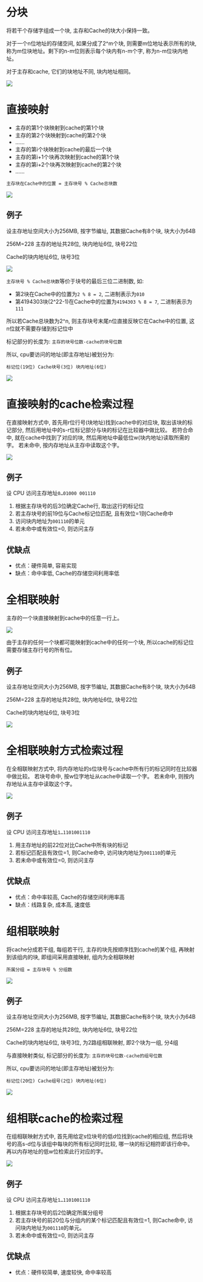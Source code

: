 # 分块

将若干个存储字组成一个块, 主存和Cache的块大小保持一致。

对于一个n位地址的存储空间, 如果分成了2^m个块, 则需要m位地址表示所有的块, 称为m位块地址。剩下的n-m位则表示每个块内有n-m个字, 称为n-m位块内地址。

对于主存和cache, 它们的块地址不同, 块内地址相同。

![](img/fenkuai.png)

# 直接映射

- 主存的第1个块映射到cache的第1个块
- 主存的第2个块映射到cache的第2个块
- ......
- 主存的第i个块映射到cache的最后一个块
- 主存的第i+1个块再次映射到cache的第1个块
- 主存的第i+2个块再次映射到cache的第2个块
- ......

`主存块在Cache中的位置 = 主存块号 % Cache总块数`

![](img/zjys.jpg)

## 例子

设主存地址空间大小为256MB, 按字节编址, 其数据Cache有8个块, 块大小为64B

256M=228 主存的地址共28位, 块内地址6位, 块号22位

Cache的块内地址6位, 块号3位

![](img/zzys1.png)

`主存块号 % Cache总块数`等价于块号的最后三位二进制数, 如:

- 第2块在Cache中的位置为`2 % 8 = 2`, 二进制表示为`010`
- 第4194303块(2^22-1)在Cache中的位置为`4194303 % 8 = 7`, 二进制表示为`111`

所以若Cache总块数为2^n, 则主存块号末尾n位直接反映它在Cache中的位置, 这n位就不需要存储到标记位中

标记部分的长度为: `主存的块号位数-cache的块号位数`

所以, cpu要访问的地址(即主存地址)被划分为:

```
标记位(19位) Cache块号(3位) 块内地址(6位)
```

![](img/zzys11.png)

# 直接映射的cache检索过程

在直接映射方式中, 首先用r位行号(块地址)找到cache中的对应块, 取出该块的标记部分, 然后用地址中的s-r位标记部分与块的标记在比较器中做比较。
若符合命中, 就在cache中找到了对应的块, 然后用地址中最低位w(块内地址)读取所需的字。
若未命中, 按内存地址从主存中读取这个字。

![](img/zzys2.png)

## 例子

设 CPU 访问主存地址`0…01000 001110`

1. 根据主存块号的后3位确定Cache行, 取出这行的标记位
2. 若主存块号的前19位与Cache标记位匹配, 且有效位=1则Cache命中
3. 访问块内地址为`001110`的单元
4. 若未命中或有效位=0, 则访问主存

## 优缺点

- 优点：硬件简单, 容易实现
- 缺点：命中率低,  Cache的存储空间利用率低

# 全相联映射

主存的一个块直接映射到cache中的任意一行上。

![](img/qxlys.png)

由于主存的任何一个块都可能映射到cache中的任何一个块, 所以cache的标记位需要存储主存行号的所有位。

## 例子

设主存地址空间大小为256MB, 按字节编址, 其数据Cache有8个块, 块大小为64B

256M=228 主存的地址共28位, 块内地址6位, 块号22位

Cache的块内地址6位, 块号3位

![](img/qxl1.png)

# 全相联映射方式检索过程

在全相联映射方式中, 将内存地址的s位块号与cache中所有行的标记同时在比较器中做比较。
若块号命中, 按w位字地址从cache中读取一个字。
若未命中, 则按内存地址从主存中读取这个字。

![](img/qxlys2.png)

## 例子

设 CPU 访问主存地址`1…1101001110`

1. 用主存地址的前22位对比Cache中所有块的标记
2. 若标记匹配且有效位=1, 则Cache命中, 访问块内地址为`001110`的单元
3. 若未命中或有效位=0, 则访问主存

## 优缺点

- 优点：命中率较高, Cache的存储空间利用率高
- 缺点：线路复杂, 成本高, 速度低

# 组相联映射

将cache分成若干组, 每组若干行, 主存的块先按顺序找到cache的某个组, 再映射到该组内的块, 即组间采用直接映射, 组内为全相联映射

`所属分组 = 主存块号 % 分组数`

![](img/zxlyx.png)

## 例子

设主存地址空间大小为256MB, 按字节编址, 其数据Cache有8个块, 块大小为64B

256M=228 主存的地址共28位, 块内地址6位, 块号22位

Cache的块内地址6位, 块号3位, 为2路组相联映射, 即2个块为一组, 分4组

与直接映射类似, 标记部分的长度为: `主存的块号位数-cache的组号位数`

所以, cpu要访问的地址(即主存地址)被划分为:

```
标记位(20位) Cache组号(2位) 块内地址(6位)
```

![](img/zxl1.png)

# 组相联cache的检索过程

在组相联映射方式中, 首先用给定s位块号的低d位找到cache的相应组, 然后将块号的高s-d位与该组中每块的所有标记同时比较, 哪一块的标记相符即该行命中。再以内存地址的低w位检索此行对应的字。

![](img/zxlyx2.png)

## 例子

设 CPU 访问主存地址`1…1101001110`

1. 根据主存块号的后2位确定所属分组号
2. 若主存块号的前20位与分组内的某个标记匹配且有效位=1, 则Cache命中, 访问块内地址为`001110`的单元。
3. 若未命中或有效位=0, 则访问主存

## 优缺点

- 优点：硬件较简单, 速度较快, 命中率较高
